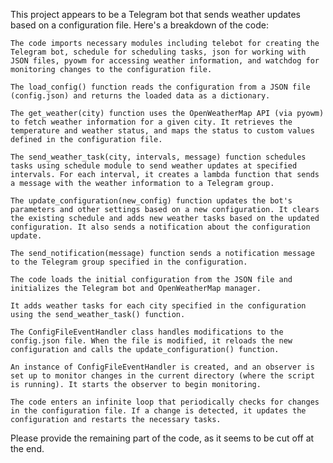 This project appears to be a Telegram bot that sends weather updates based on a configuration file. Here's a breakdown of the code:

    The code imports necessary modules including telebot for creating the Telegram bot, schedule for scheduling tasks, json for working with JSON files, pyowm for accessing weather information, and watchdog for monitoring changes to the configuration file.

    The load_config() function reads the configuration from a JSON file (config.json) and returns the loaded data as a dictionary.

    The get_weather(city) function uses the OpenWeatherMap API (via pyowm) to fetch weather information for a given city. It retrieves the temperature and weather status, and maps the status to custom values defined in the configuration file.

    The send_weather_task(city, intervals, message) function schedules tasks using schedule module to send weather updates at specified intervals. For each interval, it creates a lambda function that sends a message with the weather information to a Telegram group.

    The update_configuration(new_config) function updates the bot's parameters and other settings based on a new configuration. It clears the existing schedule and adds new weather tasks based on the updated configuration. It also sends a notification about the configuration update.

    The send_notification(message) function sends a notification message to the Telegram group specified in the configuration.

    The code loads the initial configuration from the JSON file and initializes the Telegram bot and OpenWeatherMap manager.

    It adds weather tasks for each city specified in the configuration using the send_weather_task() function.

    The ConfigFileEventHandler class handles modifications to the config.json file. When the file is modified, it reloads the new configuration and calls the update_configuration() function.

    An instance of ConfigFileEventHandler is created, and an observer is set up to monitor changes in the current directory (where the script is running). It starts the observer to begin monitoring.

    The code enters an infinite loop that periodically checks for changes in the configuration file. If a change is detected, it updates the configuration and restarts the necessary tasks.

Please provide the remaining part of the code, as it seems to be cut off at the end.
